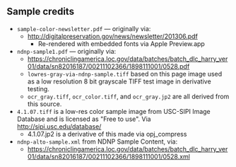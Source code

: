 ## Sample credits

* `sample-color-newsletter.pdf` — originally via:
  - http://digitalpreservation.gov/news/newsletter/201306.pdf
    - Re-rendered with embedded fonts via Apple Preview.app
* `ndnp-sample1.pdf` — originally via:
  - https://chroniclingamerica.loc.gov/data/batches/batch_dlc_harry_ver01/data/sn82016187/00211102366/1898111001/0528.pdf
  - `lowres-gray-via-ndnp-sample.tiff` based on this page image used as a
     low resolution 8 bit grayscale TIFF test image in derivative testing.
  - `ocr_gray.tiff`, `ocr_color.tiff`, and `ocr_gray.jp2` are all derived
     from this source.
* `4.1.07.tiff` is a low-res color sample image from USC-SIPI Image Database
   and is licensed as "Free to use".  Via http://sipi.usc.edu/database/
  - 4.1.07.jp2 is a derivative of this made via opj_compress
* `ndnp-alto-sample.xml` from NDNP Sample Content, via:
  - https://chroniclingamerica.loc.gov/data/batches/batch_dlc_harry_ver01/data/sn82016187/00211102366/1898111001/0528.xml
